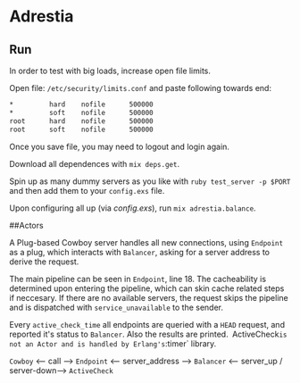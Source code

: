 # Adrestia

## Run
In order to test with big loads, increase open file limits.

Open file: `/etc/security/limits.conf` and paste following towards end:
~~~bash
*         hard    nofile      500000
*         soft    nofile      500000
root      hard    nofile      500000
root      soft    nofile      500000
~~~

Once you save file, you may need to logout and login again.

Download all dependences with `mix deps.get`.

Spin up as many dummy servers as you like with `ruby test_server -p $PORT` and then add them to your `config.exs` file.

Upon configuring all up (via _config.exs_), run `mix adrestia.balance`.

##Actors

A Plug-based Cowboy server handles all new connections, using `Endpoint` as a plug, which interacts with `Balancer`, asking for a server address to derive the request. 

The main pipeline can be seen in `Endpoint`, line 18. The cacheability is determined upon entering the pipeline, which can skin cache related steps if neccesary. If there are no available servers, the request skips the pipeline and is dispatched with `service_unavailable` to the sender.

Every `active_check_time` all endpoints are queried with a `HEAD` request, and reported it's status to `Balancer`. Also the results are printed.`
`ActiveCheck` is not an Actor and is handled by Erlang's `:timer` library.


`Cowboy` <-- call --> `Endpoint` <-- server_address --> `Balancer` <-- server_up / server-down--> `ActiveCheck`